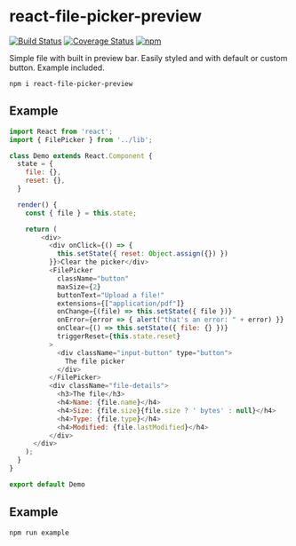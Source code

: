 # react-file-picker-preview

[![Build Status](https://travis-ci.org/meinstein/react-file-picker.svg?branch=master)](https://travis-ci.org/LucasAmos/react-file-picker-preview)
[![Coverage Status](https://coveralls.io/repos/github/LucasAmos/react-file-picker-preview/badge.svg?branch=master)](https://coveralls.io/github/LucasAmos/react-file-picker-preview?branch=master)
[![npm](https://img.shields.io/npm/v/react-file-picker-preview)](https://www.npmjs.com/package/react-file-picker-preview)

Simple file with built in preview bar. Easily styled and with default or custom button. Example included.

`npm i react-file-picker-preview`


## Example
```js
import React from 'react';
import { FilePicker } from '../lib';

class Demo extends React.Component {
  state = {
    file: {},
    reset: {},
  }

  render() {
    const { file } = this.state;

    return (
        <div>
          <div onClick={() => {
            this.setState({ reset: Object.assign({}) })
          }}>Clear the picker</div>
          <FilePicker
            className="button"
            maxSize={2}
            buttonText="Upload a file!"
            extensions={["application/pdf"]}
            onChange={(file) => this.setState({ file })}
            onError={error => { alert("that's an error: " + error) }}
            onClear={() => this.setState({ file: {} })}
            triggerReset={this.state.reset}
          >
            <div className="input-button" type="button">
              The file picker
            </div>
          </FilePicker>
          <div className="file-details">
            <h3>The file</h3>
            <h4>Name: {file.name}</h4>
            <h4>Size: {file.size}{file.size ? ' bytes' : null}</h4>
            <h4>Type: {file.type}</h4>
            <h4>Modified: {file.lastModified}</h4>
          </div>
      </div>
    );
  }
}

export default Demo


```

## Example

```
npm run example
```
